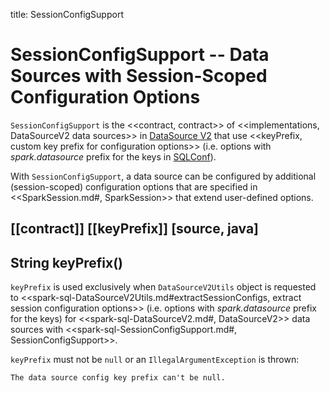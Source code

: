 title: SessionConfigSupport

# SessionConfigSupport -- Data Sources with Session-Scoped Configuration Options

`SessionConfigSupport` is the <<contract, contract>> of <<implementations, DataSourceV2 data sources>> in [DataSource V2](new-and-noteworthy/datasource-v2.md) that use <<keyPrefix, custom key prefix for configuration options>> (i.e. options with *spark.datasource* prefix for the keys in [SQLConf](SQLConf.md)).

With `SessionConfigSupport`, a data source can be configured by additional (session-scoped) configuration options that are specified in <<SparkSession.md#, SparkSession>> that extend user-defined options.

[[contract]]
[[keyPrefix]]
[source, java]
----
String keyPrefix()
----

`keyPrefix` is used exclusively when `DataSourceV2Utils` object is requested to <<spark-sql-DataSourceV2Utils.md#extractSessionConfigs, extract session configuration options>> (i.e. options with *spark.datasource* prefix for the keys) for <<spark-sql-DataSourceV2.md#, DataSourceV2>> data sources with <<spark-sql-SessionConfigSupport.md#, SessionConfigSupport>>.

`keyPrefix` must not be `null` or an `IllegalArgumentException` is thrown:

```
The data source config key prefix can't be null.
```
